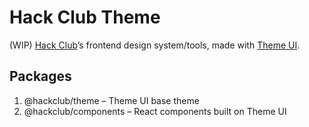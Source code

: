 # Hack Club Theme

(WIP) [Hack Club](https://hackclub.com)’s frontend design system/tools, made with [Theme UI](https://theme-ui.com).

## Packages

1. @hackclub/theme – Theme UI base theme
2. @hackclub/components – React components built on Theme UI
